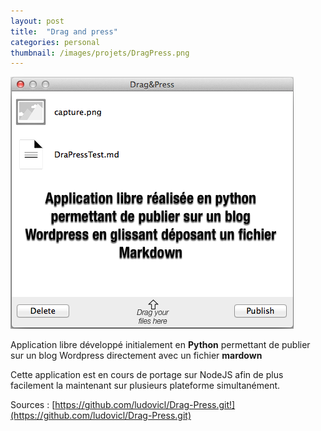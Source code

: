 ```yaml
---
layout: post
title:  "Drag and press"
categories: personal
thumbnail: /images/projets/DragPress.png
---
```



![Drag and Press](images/projets/DragPress.png)

Application libre développé initialement en **Python** permettant de publier sur un blog Wordpress directement avec un fichier **mardown** 

Cette application est en cours de portage sur NodeJS afin de plus facilement la maintenant sur plusieurs plateforme simultanément.


Sources : [https://github.com/ludovicl/Drag-Press.git!](https://github.com/ludovicl/Drag-Press.git)